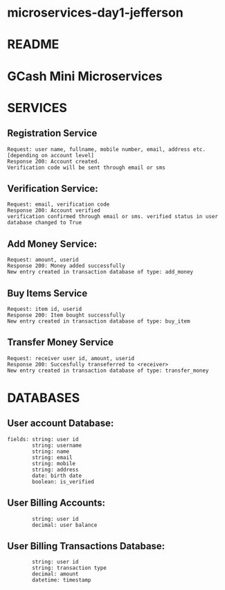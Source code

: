 # microservices-day1-jefferson

# README

# GCash Mini Microservices

# SERVICES
## Registration Service
    Request: user name, fullname, mobile number, email, address etc. [depending on account level]
    Response 200: Account created. 
    Verification code will be sent through email or sms

## Verification Service:
    Request: email, verification code
    Response 200: Account verified
    verification confirmed through email or sms. verified status in user database changed to True

## Add Money Service:
    Request: amount, userid
    Response 200: Money added successfully
    New entry created in transaction database of type: add_money

## Buy Items Service 
    Request: item id, userid
    Response 200: Item bought successfully
    New entry created in transaction database of type: buy_item

## Transfer Money Service
    Request: receiver user id, amount, userid
    Response 200: Succesfully transeferred to <receiver>
    New entry created in transaction database of type: transfer_money

# DATABASES
## User account Database:
    fields: string: user id
            string: username
            string: name
            string: email
            string: mobile 
            string: address
            date: birth date 
            boolean: is_verified

## User Billing Accounts:
            string: user id
            decimal: user balance


## User Billing Transactions Database:
            string: user id
            string: transaction type
            decimal: amount
            datetime: timestamp
            
